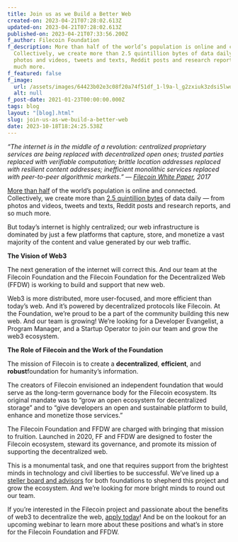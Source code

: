 ```yaml
---
title: Join us as we Build a Better Web
created-on: 2023-04-21T07:28:02.613Z
updated-on: 2023-04-21T07:28:02.613Z
published-on: 2023-04-21T07:33:56.200Z
f_author: Filecoin Foundation
f_description: More than half of the world’s population is online and connected.
  Collectively, we create more than 2.5 quintillion bytes of data daily — from
  photos and videos, tweets and texts, Reddit posts and research reports, and so
  much more.
f_featured: false
f_image:
  url: /assets/images/64423b02e3c08f20a74f51df_1-l9a-l_g2zxiuk3zdsi5lwq-1-.png
  alt: null
f_post-date: 2021-01-23T00:00:00.000Z
tags: blog
layout: "[blog].html"
slug: join-us-as-we-build-a-better-web
date: 2023-10-18T18:24:25.538Z
---
```

*“The internet is in the middle of a revolution: centralized proprietary services are being replaced with decentralized open ones; trusted parties replaced with verifiable computation; brittle location addresses replaced with resilient content addresses; inefficient monolithic services replaced with peer-to-peer algorithmic markets.” —* *[Filecoin White Paper](https://filecoin.io/filecoin.pdf), 2017*

[More than half](https://datareportal.com/reports/digital-2020-october-global-statshot) of the world’s population is online and connected. Collectively, we create more than [2.5 quintillion bytes](https://www.takeo.ai/can-you-guess-how-much-data-is-generated-every-day/) of data daily — from photos and videos, tweets and texts, Reddit posts and research reports, and so much more.

But today’s internet is highly centralized; our web infrastructure is dominated by just a few platforms that capture, store, and monetize a vast majority of the content and value generated by our web traffic.

**The Vision of Web3**

The next generation of the internet will correct this. And our team at the Filecoin Foundation and the Filecoin Foundation for the Decentralized Web (FFDW) is working to build and support that new web.

Web3 is more distributed, more user-focused, and more efficient than today’s web. And it’s powered by decentralized protocols like Filecoin. At the Foundation, we’re proud to be a part of the community building this new web. And our team is growing! We’re looking for a Developer Evangelist, a Program Manager, and a Startup Operator to join our team and grow the web3 ecosystem.

**The Role of Filecoin and the Work of the Foundation**

The mission of Filecoin is to create a **decentralized**, **efficient**, and **robust**foundation for humanity’s information.

The creators of Filecoin envisioned an independent foundation that would serve as the long-term governance body for the Filecoin ecosystem. Its original mandate was to “grow an open ecosystem for decentralized storage” and to “give developers an open and sustainable platform to build, enhance and monetize those services.”

The Filecoin Foundation and FFDW are charged with bringing that mission to fruition. Launched in 2020, FF and FFDW are designed to foster the Filecoin ecosystem, steward its governance, and promote its mission of supporting the decentralized web.

This is a monumental task, and one that requires support from the brightest minds in technology and civil liberties to be successful. We’ve lined up a [steller board and advisors](https://youtu.be/6OY4xAs3Grg) for both foundations to shepherd this project and grow the ecosystem. And we’re looking for more bright minds to round out our team.

If you’re interested in the Filecoin project and passionate about the benefits of web3 to decentralize the web, [apply today](https://fil.org/get-involved/#careers-intro)! And be on the lookout for an upcoming webinar to learn more about these positions and what’s in store for the Filecoin Foundation and FFDW.